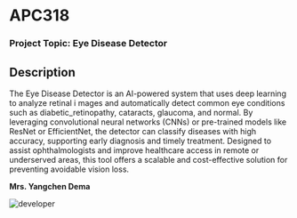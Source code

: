 # APC318

### Project Topic: Eye Disease Detector


## Description

The Eye Disease Detector is an AI-powered system that uses deep learning to analyze retinal i
mages and automatically detect common eye conditions such as diabetic_retinopathy, 
cataracts, glaucoma, and normal. By leveraging convolutional neural networks (CNNs) 
or pre-trained models like ResNet or EfficientNet, the detector can classify diseases
with high accuracy, supporting early diagnosis and timely treatment. Designed to 
assist ophthalmologists and improve healthcare access in remote or underserved areas,
this tool offers a scalable and cost-effective solution for preventing avoidable vision loss.


**Mrs. Yangchen Dema**  

![developer](https://github.com/user-attachments/assets/ff4bbffa-3126-43d7-a27b-8c3a6ceaea0c)
